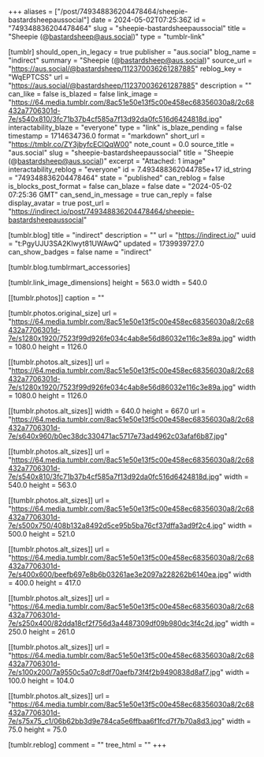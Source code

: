 +++
aliases = ["/post/749348836204478464/sheepie-bastardsheepaussocial"]
date = 2024-05-02T07:25:36Z
id = "749348836204478464"
slug = "sheepie-bastardsheepaussocial"
title = "Sheepie (@bastardsheep@aus.social)"
type = "tumblr-link"

[tumblr]
should_open_in_legacy = true
publisher = "aus.social"
blog_name = "indirect"
summary = "Sheepie (@bastardsheep@aus.social)"
source_url = "https://aus.social/@bastardsheep/112370036261287885"
reblog_key = "WqEPTCSS"
url = "https://aus.social/@bastardsheep/112370036261287885"
description = ""
can_like = false
is_blazed = false
link_image = "https://64.media.tumblr.com/8ac51e50e13f5c00e458ec68356030a8/2c68432a7706301d-7e/s540x810/3fc71b37b4cf585a7f13d92da0fc516d6424818d.jpg"
interactability_blaze = "everyone"
type = "link"
is_blaze_pending = false
timestamp = 1714634736.0
format = "markdown"
short_url = "https://tmblr.co/ZY3jbyfcEClQqW00"
note_count = 0.0
source_title = "aus.social"
slug = "sheepie-bastardsheepaussocial"
title = "Sheepie (@bastardsheep@aus.social)"
excerpt = "Attached: 1 image"
interactability_reblog = "everyone"
id = 7.493488362044785e+17
id_string = "749348836204478464"
state = "published"
can_reblog = false
is_blocks_post_format = false
can_blaze = false
date = "2024-05-02 07:25:36 GMT"
can_send_in_message = true
can_reply = false
display_avatar = true
post_url = "https://indirect.io/post/749348836204478464/sheepie-bastardsheepaussocial"

[tumblr.blog]
title = "indirect"
description = ""
url = "https://indirect.io/"
uuid = "t:PgyUJU3SA2Klwyt81UWAwQ"
updated = 1739939727.0
can_show_badges = false
name = "indirect"

[tumblr.blog.tumblrmart_accessories]

[tumblr.link_image_dimensions]
height = 563.0
width = 540.0

[[tumblr.photos]]
caption = ""

[tumblr.photos.original_size]
url = "https://64.media.tumblr.com/8ac51e50e13f5c00e458ec68356030a8/2c68432a7706301d-7e/s1280x1920/7523f99d926fe034c4ab8e56d86032e116c3e89a.jpg"
width = 1080.0
height = 1126.0

[[tumblr.photos.alt_sizes]]
url = "https://64.media.tumblr.com/8ac51e50e13f5c00e458ec68356030a8/2c68432a7706301d-7e/s1280x1920/7523f99d926fe034c4ab8e56d86032e116c3e89a.jpg"
width = 1080.0
height = 1126.0

[[tumblr.photos.alt_sizes]]
width = 640.0
height = 667.0
url = "https://64.media.tumblr.com/8ac51e50e13f5c00e458ec68356030a8/2c68432a7706301d-7e/s640x960/b0ec38dc330471ac5717e73ad4962c03afaf6b87.jpg"

[[tumblr.photos.alt_sizes]]
url = "https://64.media.tumblr.com/8ac51e50e13f5c00e458ec68356030a8/2c68432a7706301d-7e/s540x810/3fc71b37b4cf585a7f13d92da0fc516d6424818d.jpg"
width = 540.0
height = 563.0

[[tumblr.photos.alt_sizes]]
url = "https://64.media.tumblr.com/8ac51e50e13f5c00e458ec68356030a8/2c68432a7706301d-7e/s500x750/408b132a8492d5ce95b5ba76cf37dffa3ad9f2c4.jpg"
width = 500.0
height = 521.0

[[tumblr.photos.alt_sizes]]
url = "https://64.media.tumblr.com/8ac51e50e13f5c00e458ec68356030a8/2c68432a7706301d-7e/s400x600/beefb697e8b6b03261ae3e2097a228262b6140ea.jpg"
width = 400.0
height = 417.0

[[tumblr.photos.alt_sizes]]
url = "https://64.media.tumblr.com/8ac51e50e13f5c00e458ec68356030a8/2c68432a7706301d-7e/s250x400/82dda18cf2f756d3a4487309df09b980dc3f4c2d.jpg"
width = 250.0
height = 261.0

[[tumblr.photos.alt_sizes]]
url = "https://64.media.tumblr.com/8ac51e50e13f5c00e458ec68356030a8/2c68432a7706301d-7e/s100x200/7a9550c5a07c8df70aefb73f4f2b9490838d8af7.jpg"
width = 100.0
height = 104.0

[[tumblr.photos.alt_sizes]]
url = "https://64.media.tumblr.com/8ac51e50e13f5c00e458ec68356030a8/2c68432a7706301d-7e/s75x75_c1/06b62bb3d9e784ca5e6ffbaa6f1fcd7f7b70a8d3.jpg"
width = 75.0
height = 75.0

[tumblr.reblog]
comment = ""
tree_html = ""
+++
